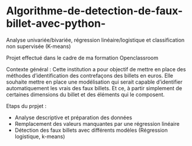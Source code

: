 # Algorithme-de-detection-de-faux-billet-avec-python-
Analyse univariée/bivariée, régression linéaire/logistique et classification non supervisée (K-means)

Projet effectué dans le cadre de ma formation Openclassroom 

Contexte général :
Cette institution a pour objectif de mettre en place des méthodes d’identification des contrefaçons des billets en euros. Elle souhaite mettre en place une modélisation qui serait capable d’identifier automatiquement les vrais des faux billets. Et ce, à partir simplement de certaines dimensions du billet et des éléments qui le composent.

Etaps du prpjet :

  - Analyse descriptive et préparation des données
  - Remplacement des valeurs manquantes par une régression linéaire
  - Détection des faux billets avec différents modèles (Régression logistique, k-means)


